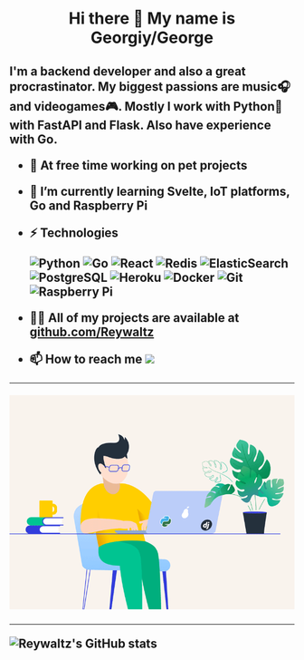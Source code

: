<h1 align="center"> Hi there 👋 My name is Georgiy/George</h1>
<h2> I'm a backend developer and also a great procrastinator. My biggest passions are music🎧 and videogames🎮. Mostly I work with Python🐍 with FastAPI and Flask. Also have experience with Go.


- 🔭 At free time working on pet projects

- 🌱 I’m currently learning **Svelte, IoT platforms, Go and Raspberry Pi**

- ⚡ Technologies

    ![Python](https://img.shields.io/badge/-Python-black?style=flat-square&logo=Python)
    ![Go](https://img.shields.io/badge/-Go-black?style=flat-square&logo=Go)
    ![React](https://img.shields.io/badge/-React-black?style=flat-square&logo=react)
    ![Redis](https://img.shields.io/badge/-Redis-black?style=flat-square&logo=Redis)
    ![ElasticSearch](https://img.shields.io/badge/-ElasticSearch-005571?style=flat-square&logo=elasticsearch)
    ![PostgreSQL](https://img.shields.io/badge/-PostgreSQL-336791?style=flat-square&logo=postgresql)
    ![Heroku](https://img.shields.io/badge/-Heroku-430098?style=flat-square&logo=heroku)
    ![Docker](https://img.shields.io/badge/-Docker-black?style=flat-square&logo=docker)
    ![Git](https://img.shields.io/badge/-Git-black?style=flat-square&logo=git)
    ![Raspberry Pi](https://img.shields.io/badge/-Raspberry%20Pi-C51A4A?style=flat-square&logo=Raspberry-Pi)

- 👨‍💻 All of my projects are available at [github.com/Reywaltz](https://github.com/Reywaltz)


- 📫 How to reach me [<img src="https://upload.wikimedia.org/wikipedia/commons/8/82/Telegram_logo.svg" width=3.5%>](https://t.me/Reywaltz)

---

<img src="assets\gif\coding.gif">

---

![Reywaltz's GitHub stats](https://github-readme-stats.vercel.app/api?username=Reywaltz&theme=dark)
